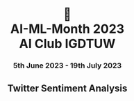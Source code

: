 <h1 align="center"> 🤖 <br />
AI-ML-Month 2023 <br />
AI Club IGDTUW </h1>
<h3 align="center"> 5th June 2023 - 19th July 2023</h3>

<h2 align="center"> Twitter Sentiment Analysis </h2>
